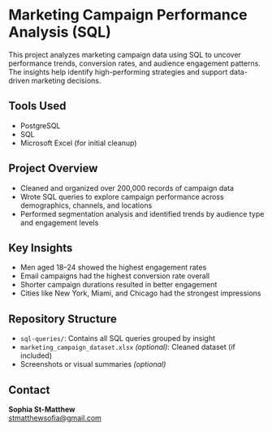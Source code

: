 # Marketing Campaign Performance Analysis (SQL)
This project analyzes marketing campaign data using SQL to uncover performance trends, conversion rates, and audience engagement patterns. The insights help identify high-performing strategies and support data-driven marketing decisions.

## Tools Used
- PostgreSQL
- SQL
- Microsoft Excel (for initial cleanup)

## Project Overview
- Cleaned and organized over 200,000 records of campaign data
- Wrote SQL queries to explore campaign performance across demographics, channels, and locations
- Performed segmentation analysis and identified trends by audience type and engagement levels

## Key Insights
- Men aged 18–24 showed the highest engagement rates
- Email campaigns had the highest conversion rate overall
- Shorter campaign durations resulted in better engagement
- Cities like New York, Miami, and Chicago had the strongest impressions

## Repository Structure
- `sql-queries/`: Contains all SQL queries grouped by insight
- `marketing_campaign_dataset.xlsx` *(optional)*: Cleaned dataset (if included)
- Screenshots or visual summaries *(optional)*

## Contact
**Sophia St-Matthew**  
stmatthewsofia@gmail.com  
